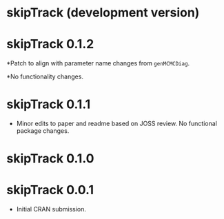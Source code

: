 # skipTrack (development version)

# skipTrack 0.1.2

*Patch to align with parameter name changes from `genMCMCDiag`. 

*No functionality changes.

# skipTrack 0.1.1

* Minor edits to paper and readme based on JOSS review. No functional package changes.

# skipTrack 0.1.0

# skipTrack 0.0.1

* Initial CRAN submission.

